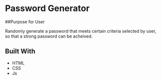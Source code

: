# Password Generator

##Purpose for User

Randomly generate a password that meets certain criteria selected by user, so that a strong password can be acheived.

## Built With
* HTML
* CSS
* Js

